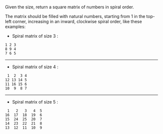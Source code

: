 Given the size, return a square matrix of numbers in spiral order.

The matrix should be filled with natural numbers, starting from 1 in the top-left corner, increasing in an inward, clockwise spiral order, like these examples:


- Spiral matrix of size 3 :
```
1 2 3
8 9 4
7 6 5
```
---
- Spiral matrix of size 4 :
```
 1  2  3 4
12 13 14 5
11 16 15 6
10  9  8 7
```
---
- Spiral matrix of size 5 :
```
 1   2   3   4  5
16  17  18  19  6
15  24  25  20  7
14  23  22  21  8
13  12  11  10  9
```